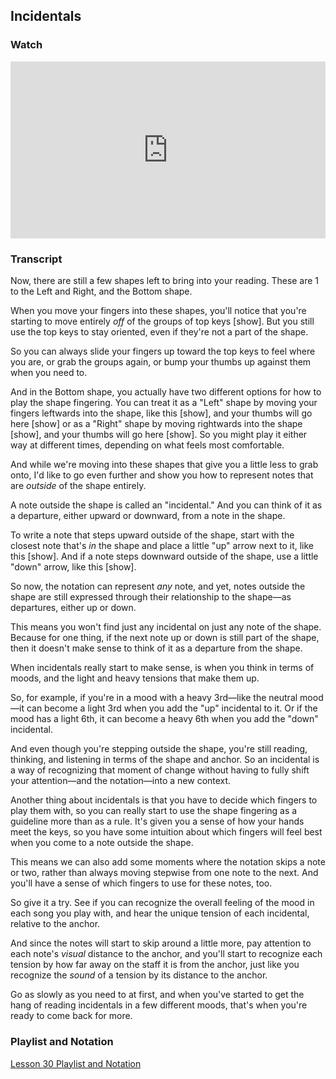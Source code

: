 ## Incidentals



### Watch

<style>
.embed-container {
    position: relative;
    padding-bottom: 56.25%;
    height: 0;
    overflow: hidden;
    max-width: 100%;
  }
  iframe{
    position: absolute;
    top: 0;
    left: 0;
    width: 100%;
    height: 100%;
  }
</style>
<div class='embed-container'>
  <iframe src='https://www.youtube.com/embed/9JgYHum55hI?rel=0' frameborder='0' allowfullscreen></iframe>
</div>



### Transcript

Now, there are still a few shapes left to bring into your reading. These are 1 to the Left and Right, and the Bottom shape.

When you move your fingers into these shapes, you'll notice that you're starting to move entirely *off* of the groups of top keys [show]. But you still use the top keys to stay oriented, even if they're not a part of the shape. 

So you can always slide your fingers up toward the top keys to feel where you are, or grab the groups again, or bump your thumbs up against them when you need to.

And in the Bottom shape, you actually have two different options for how to play the shape fingering. You can treat it as a "Left" shape by moving your fingers leftwards into the shape, like this [show], and your thumbs will go here [show] or as a "Right" shape by moving rightwards into the shape [show], and your thumbs will go here [show]. So you might play it either way at different times, depending on what feels most comfortable.

And while we're moving into these shapes that give you a little less to grab onto, I'd like to go even further and show you how to represent notes that are *outside* of the shape entirely.

A note outside the shape is called an "incidental." And you can think of it as a departure, either upward or downward, from a note in the shape.

To write a note that steps upward outside of the shape, start with the closest note that's *in* the shape and place a little "up" arrow next to it, like this [show]. And if a note steps downward outside of the shape, use a little "down" arrow, like this [show].

So now, the notation can represent *any* note, and yet, notes outside the shape are still expressed through their relationship to the shape&mdash;as departures, either up or down.

This means you won't find just any incidental on just any note of the shape. Because for one thing, if the next note up or down is still part of the shape, then it doesn't make sense to think of it as a departure from the shape.

When incidentals really start to make sense, is when you think in terms of moods, and the light and heavy tensions that make them up.

So, for example, if you're in a mood with a heavy 3rd&mdash;like the neutral mood&mdash;it can become a light 3rd when you add the "up" incidental to it. Or if the mood has a light 6th, it can become a heavy 6th when you add the "down" incidental.

And even though you're stepping outside the shape, you're still reading, thinking, and listening in terms of the shape and anchor. So an incidental is a way of recognizing that moment of change without having to fully shift your attention&mdash;and the notation&mdash;into a new context.

Another thing about incidentals is that you have to decide which fingers to play them with, so you can really start to use the shape fingering as a guideline more than as a rule. It's given you a sense of how your hands meet the keys, so you have some intuition about which fingers will feel best when you come to a note outside the shape.

This means we can also add some moments where the notation skips a note or two, rather than always moving stepwise from one note to the next. And you'll have a sense of which fingers to use for these notes, too.

So give it a try. See if you can recognize the overall feeling of the mood in each song you play with, and hear the unique tension of each incidental, relative to the anchor.

And since the notes will start to skip around a little more, pay attention to each note's *visual* distance to the anchor, and you'll start to recognize each tension by how far away on the staff it is from the anchor, just like you recognize the *sound* of a tension by its distance to the anchor.

Go as slowly as you need to at first, and when you've started to get the hang of reading incidentals in a few different moods, that's when you're ready to come back for more.



### Playlist and Notation

[Lesson 30 Playlist and Notation](30-exercises.html)